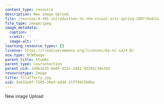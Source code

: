 ```yaml
---
content_type: resource
description: New image Upload
file: /courses/4-301-introduction-to-the-visual-arts-spring-2007/9a631e0f720530e9eddd21ff492560ba_T1lafferty.jpg
file_type: image/jpeg
image_metadata:
  caption: ''
  credit: ''
  image-alt: ''
learning_resource_types: []
license: https://creativecommons.org/licenses/by-nc-sa/4.0/
ocw_type: OCWImage
parent_title: thumbs
parent_type: CourseSection
parent_uid: 2e9b3e35-8a0f-d12c-2481-92291c34e3d3
resourcetype: Image
title: T1lafferty.jpg
uid: 9a631e0f-7205-30e9-eddd-21ff492560ba
---
```

New image Upload